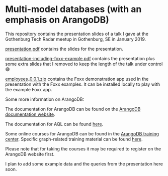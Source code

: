 Multi-model databases (with an emphasis on ArangoDB)
====================================================

This repository contains the presentation slides of a talk I gave at the Gothenburg Tech Radar meetup in Gothenburg, SE in January 2019.

[presentation.pdf](https://github.com/jsteemann/GTR/blob/master/presentation.pdf) contains the slides for the presentation.

[presentation-including-foxx-example.pdf](https://github.com/jsteemann/GTR/blob/master/presentation-including-foxx-example.pdf) contains the presentation plus some extra slides that I removed to keep the length of the talk under control :smile:

[employees_0.0.1.zip](https://github.com/jsteemann/GTR/blob/master/employees_0.0.1.zip) contains the Foxx demonstration app used in the presentation with the Foxx examples. It can be installed locally to play with the example Foxx app.

Some more information on ArangoDB:

The documentation for ArangoDB can be found on the [ArangoDB documentation website](https://www.arangodb.com/documentation/).

The documentation for AQL can be found [here](https://docs.arangodb.com/3.4/AQL/).

Some online courses for ArangoDB can be found in the [ArangoDB training center](https://www.arangodb.com/arangodb-training-center/).
Specific graph-related training material can be found [here](https://www.arangodb.com/arangodb-training-center/graphs/).

Please note that for taking the courses it may be required to register on the ArangoDB website first.


I plan to add some example data and the queries from the presentation here soon.
